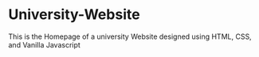 # University-Website

This is the Homepage of a university Website designed using HTML, CSS, and Vanilla Javascript
